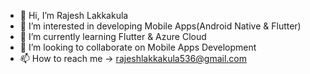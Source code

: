 - 👋 Hi, I’m Rajesh Lakkakula
- 👀 I’m interested in developing Mobile Apps(Android Native & Flutter)
- 🌱 I’m currently learning Flutter & Azure Cloud
- 💞️ I’m looking to collaborate on Mobile Apps Development
- 📫 How to reach me  -> rajeshlakkakula536@gmail.com

<!---
rajtechi/rajtechi is a ✨ special ✨ repository because its `README.md` (this file) appears on your GitHub profile.
You can click the Preview link to take a look at your changes.
--->
